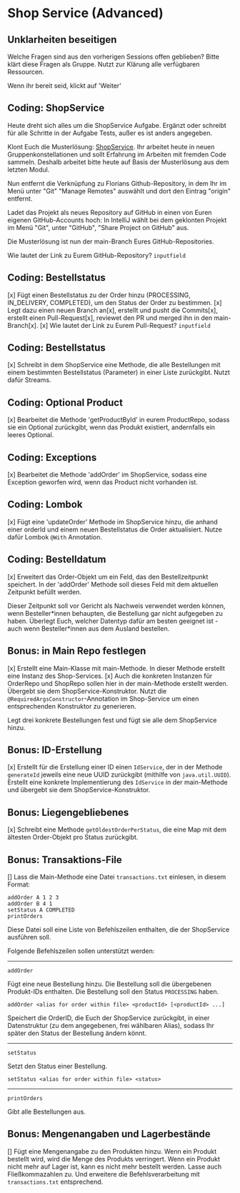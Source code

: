 # Shop Service (Advanced)

## Unklarheiten beseitigen

Welche Fragen sind aus den vorherigen Sessions offen geblieben?
Bitte klärt diese Fragen als Gruppe.
Nutzt zur Klärung alle verfügbaren Ressourcen.

Wenn ihr bereit seid, klickt auf 'Weiter'

## Coding: ShopService

Heute dreht sich alles um die ShopService Aufgabe. Ergänzt oder schreibt für alle Schritte in der Aufgabe Tests, außer es ist anders angegeben.

Klont Euch die Musterlösung: [ShopService](https://github.com/Flooooooooooorian/Recap-Project-Objektorientierung-ShopService). Ihr arbeitet heute in neuen Gruppenkonstellationen und sollt Erfahrung im Arbeiten mit fremden Code sammeln. Deshalb arbeitet bitte heute auf Basis der Musterlösung aus dem letzten Modul.

Nun entfernt die Verknüpfung zu Florians Github-Repository, in dem Ihr im Menü unter "Git" "Manage Remotes" auswählt und dort den Eintrag "origin" entfernt.

Ladet das Projekt als neues Repository auf GitHub in einen von Euren eigenen GitHub-Accounts hoch: In IntelliJ wählt bei dem geklonten Projekt im Menü "Git", unter "GitHub", "Share Project on GitHub" aus.

Die Musterlösung ist nun der main-Branch Eures GitHub-Repositories.

Wie lautet der Link zu Eurem GitHub-Repository?
`inputfield`

## Coding: Bestellstatus

[x]
Fügt einen Bestellstatus zu der Order hinzu (PROCESSING, IN_DELIVERY, COMPLETED), um den Status der Order zu bestimmen.
[x]
Legt dazu einen neuen Branch an[x], erstellt und pusht die Commits[x], erstellt einen Pull-Request[x], reviewet den PR und merged ihn in den main-Branch[x].
[x]
Wie lautet der Link zu Eurem Pull-Request?
`inputfield`

## Coding: Bestellstatus
[x]
Schreibt in dem ShopService eine Methode, die alle Bestellungen mit einem bestimmten Bestellstatus (Parameter) in einer Liste zurückgibt. Nutzt dafür Streams.

## Coding: Optional Product
[x]
Bearbeitet die Methode 'getProductById' in eurem ProductRepo, sodass sie ein Optional<Product> zurückgibt, wenn das Produkt existiert, andernfalls ein leeres Optional.

## Coding: Exceptions
[x]
Bearbeitet die Methode 'addOrder' im ShopService, sodass eine Exception geworfen wird, wenn das Product nicht vorhanden ist.

## Coding: Lombok
[x]
Fügt eine 'updateOrder' Methode im ShopService hinzu, die anhand einer orderId und einem neuen Bestellstatus die Order aktualisiert. Nutze dafür Lombok `@With` Annotation.

## Coding: Bestelldatum
[x]
Erweitert das Order-Objekt um ein Feld, das den Bestellzeitpunkt speichert. In der 'addOrder' Methode soll dieses Feld mit dem aktuellen Zeitpunkt befüllt werden.

Dieser Zeitpunkt soll vor Gericht als Nachweis verwendet werden können, wenn Besteller\*innen behaupten, die Bestellung gar nicht aufgegeben zu haben. Überlegt Euch, welcher Datentyp dafür am besten geeignet ist - auch wenn Besteller\*innen aus dem Ausland bestellen.

## Bonus: in Main Repo festlegen
[x]
Erstellt eine Main-Klasse mit main-Methode. In dieser Methode erstellt eine Instanz des Shop-Services.
[x]
Auch die konkreten Instanzen für OrderRepo und ShopRepo sollen hier in der main-Methode erstellt werden. Übergebt sie dem ShopService-Konstruktor. Nutzt die `@RequiredArgsConstructor`-Annotation im Shop-Service um einen entsprechenden Konstruktor zu generieren.

Legt drei konkrete Bestellungen fest und fügt sie alle dem ShopService hinzu.

## Bonus: ID-Erstellung
[x]
Erstellt für die Erstellung einer ID einen `IdService`, der in der Methode `generateId` jeweils eine neue UUID zurückgibt (mithilfe von `java.util.UUID`). Erstellt eine konkrete Implementierung des `IdService` in der main-Methode und übergebt sie dem ShopService-Konstruktor.

## Bonus: Liegengebliebenes
[x]
Schreibt eine Methode `getOldestOrderPerStatus`, die eine Map mit dem ältesten Order-Objekt pro Status zurückgibt.

## Bonus: Transaktions-File
[]
Lass die Main-Methode eine Datei `transactions.txt` einlesen, in diesem Format:
```
addOrder A 1 2 3
addOrder B 4 1
setStatus A COMPLETED
printOrders
```

Diese Datei soll eine Liste von Befehlszeilen enthalten, die der ShopService ausführen soll.

Folgende Befehlszeilen sollen unterstützt werden:

---

`addOrder`

Fügt eine neue Bestellung hinzu. Die Bestellung soll die übergebenen Produkt-IDs enthalten. Die Bestellung soll den Status `PROCESSING` haben.

`addOrder <alias for order within file> <productId> [<productId> ...]`

Speichert die OrderID, die Euch der ShopService zurückgibt, in einer Datenstruktur (zu dem angegebenen, frei wählbaren Alias), sodass Ihr später den Status der Bestellung ändern könnt.

---

`setStatus`

Setzt den Status einer Bestellung.

`setStatus <alias for order within file> <status>`

---

`printOrders`

Gibt alle Bestellungen aus.

## Bonus: Mengenangaben und Lagerbestände
[]
Fügt eine Mengenangabe zu den Produkten hinzu. Wenn ein Produkt bestellt wird, wird die Menge des Produkts verringert. Wenn ein Produkt nicht mehr auf Lager ist, kann es nicht mehr bestellt werden. Lasse auch Fließkommazahlen zu. Und erweitere die Befehlsverarbeitung mit `transactions.txt` entsprechend.
